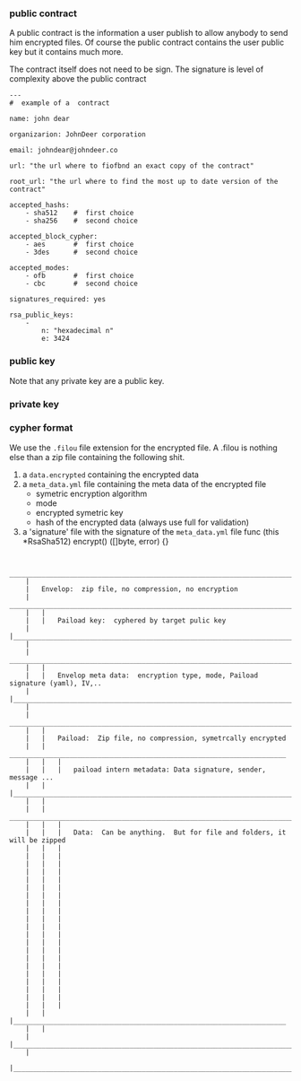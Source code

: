 
### public contract

A public contract is the information a user publish to allow anybody to send 
him encrypted files.  Of course the public contract contains the user
public key but it contains much more.

The contract itself does not need to be sign.  The signature is level of
complexity above the public contract


~~~
---
#  example of a  contract

name: john dear

organizarion: JohnDeer corporation

email: johndear@johndeer.co

url: "the url where to fiofbnd an exact copy of the contract"

root_url: "the url where to find the most up to date version of the contract"

accepted_hashs:
	- sha512    #  first choice
	- sha256    #  second choice

accepted_block_cypher:
	- aes	    #  first choice
	- 3des      #  second choice

accepted_modes:
	- ofb       #  first choice
	- cbc       #  second choice

signatures_required: yes

rsa_public_keys:
	-
		n: "hexadecimal n"
		e: 3424
~~~


### public key
Note that any private key are a public key.


### private key



### cypher format

We use the `.filou` file extension for the encrypted file.  A .filou is nothing
else than a zip file containing the following shit.

1.  a `data.encrypted` containing the encrypted data
2.  a `meta_data.yml` file containing the meta data of the encrypted file
    *  symetric encryption algorithm
    *  mode
    *  encrypted symetric key
    *  hash of the encrypted data (always use full for validation)
3.  a 'signature' file with the signature of the `meta_data.yml` file
    func (this *RsaSha512) encrypt() ([]byte, error) {}


~~~

	 _____________________________________________________________________________
	|           
	|	Envelop:  zip file, no compression, no encryption
	|	 ________________________________________________________________________
	|	|	
	|	|	Paiload key:  cyphered by target pulic key
	|	|________________________________________________________________________
	|
	|	 _________________________________________________________________________
	|	|	
	|	|	Envelop meta data:  encryption type, mode, Paiload signature (yaml), IV,..
	|	|__________________________________________________________________________
	|
	|	 __________________________________________________________________________
	|	|	
	|	|	Paiload:  Zip file, no compression, symetrcally encrypted
	|	|	 _____________________________________________________________________
	|	|	|
	|	|	|	paiload intern metadata: Data signature, sender, message ... 
	|	|	|______________________________________________________________________
	|	|	
	|	|	 _______________________________________________________________________
	|	|	|
	|	|	|	Data:  Can be anything.  But for file and folders, it will be zipped
	|	|	|
	|	|	|
	|	|	|
	|	|	|
	|	|	|
	|	|	|
	|	|	|
	|	|	|
	|	|	|
	|	|	|
	|	|	|
	|	|	|
	|	|	|
	|	|	|
	|	|	|
	|	|	|
	|	|	|
	|	|	|
	|	|	|
	|	|	|
	|	|	|
	|	|	|____________________________________________________________________
	|	|
	|	|_________________________________________________________________________
	|
	|______________________________________________________________________________
	
~~~